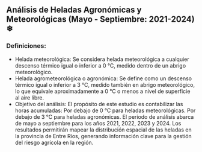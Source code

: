 ## Análisis de Heladas Agronómicas y Meteorológicas (Mayo - Septiembre: 2021-2024) ❄

### Definiciones:
* Helada meteorológica: Se considera helada meteorológica a cualquier descenso térmico igual o inferior a 0 °C, medido dentro de un abrigo meteorológico.
* Helada agrometeorológica o agronómica: Se define como un descenso térmico igual o inferior a 3 °C, medido también en abrigo meteorológico, lo que equivale aproximadamente a 0 °C o menos a nivel de superficie al aire libre.
* Objetivo del análisis:
El propósito de este estudio es contabilizar las horas acumuladas:
Por debajo de 0 °C para heladas meteorológicas.
Por debajo de 3 °C para heladas agronómicas.
El periodo de análisis abarca de mayo a septiembre para los años 2021, 2022, 2023 y 2024. Los resultados permitirán mapear la distribución espacial de las heladas en la provincia de Entre Ríos, generando información clave para la gestión del riesgo agrícola en la región.